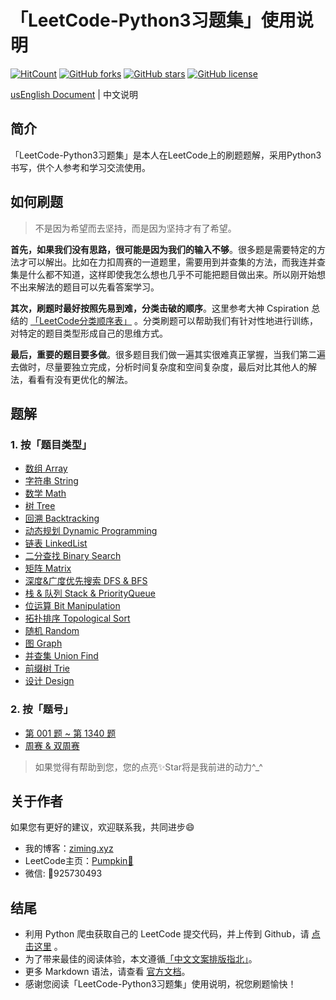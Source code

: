 # 「LeetCode-Python3习题集」使用说明

[![HitCount](http://hits.dwyl.io/ML-ZimingMeng/https://githubcom/ML-ZimingMeng/LeetCode-Python3.svg)](http://hits.dwyl.io/ML-ZimingMeng/https://githubcom/ML-ZimingMeng/LeetCode-Python3) [![GitHub forks](https://img.shields.io/github/forks/ML-ZimingMeng/LeetCode-Python3)](https://github.com/ML-ZimingMeng/LeetCode-Python3/network)   [![GitHub stars](https://img.shields.io/github/stars/ML-ZimingMeng/LeetCode-Python3)](https://github.com/ML-ZimingMeng/LeetCode-Python3/stargazers) [![GitHub license](https://img.shields.io/github/license/ML-ZimingMeng/LeetCode-Python3)](https://github.com/ML-ZimingMeng/LeetCode-Python3/blob/master/LICENSE)

[usEnglish Document](README_en.md) | 中文说明
## 简介
「LeetCode-Python3习题集」是本人在LeetCode上的刷题题解，采用Python3书写，供个人参考和学习交流使用。
## 如何刷题
> 不是因为希望而去坚持，而是因为坚持才有了希望。

**首先，如果我们没有思路，很可能是因为我们的输入不够**。很多题是需要特定的方法才可以解出。比如在力扣周赛的一道题里，需要用到并查集的方法，而我连并查集是什么都不知道，这样即使我怎么想也几乎不可能把题目做出来。所以刚开始想不出来解法的题目可以先看答案学习。

**其次，刷题时最好按照先易到难，分类击破的顺序**。这里参考大神 Cspiration 总结的 [「LeetCode分类顺序表」](https://cspiration.com/leetcodeClassification) 。分类刷题可以帮助我们有针对性地进行训练，对特定的题目类型形成自己的思维方式。

**最后，重要的题目要多做**。很多题目我们做一遍其实很难真正掌握，当我们第二遍去做时，尽量要独立完成，分析时间复杂度和空间复杂度，最后对比其他人的解法，看看有没有更优化的解法。
## 题解
### 1. 按「题目类型」
- [数组 Array](/source/Clarification/Array)
- [字符串 String](/source/Clarification/String)
- [数学 Math](/source/Clarification/Math)
- [树 Tree](/source/Clarification/Tree)
- [回溯 Backtracking](/source/Clarification/Backtracking)
- [动态规划 Dynamic Programming](/ssource/Clarification/Dynamic_Programming)
- [链表 LinkedList](/source/Clarification/LinkedList)
- [二分查找 Binary Search](/source/Clarification/Binary_Search)
- [矩阵 Matrix](/source/Clarification/Matrix)
- [深度&广度优先搜索 DFS & BFS](/source/Clarification/DFS_BFS)
- [栈 & 队列 Stack & PriorityQueue](/source/Clarification/Stack_PriorityQueue)
- [位运算 Bit Manipulation](/source/Clarification/Bit_Manipulation)
- [拓扑排序 Topological Sort](/source/Clarification/Topological_Sort)
- [随机 Random](/source/Clarification/Random)
- [图 Graph](/source/Clarification/Graph)
- [并查集 Union Find](/source/Clarification/Union_Find)
- [前缀树 Trie](/source/Clarification/Trie)
- [设计 Design](/source/Clarification/Design)
### 2. 按「题号」
- [第 001 题 ~ 第 1340 题](/source/All_Solutions)
- [周赛 & 双周赛](/source/weeks) 
> 如果觉得有帮助到您，您的点亮✨Star将是我前进的动力^_^
## 关于作者
如果您有更好的建议，欢迎联系我，共同进步😄
- 我的博客：[ziming.xyz](https://www.ziming.xyz/)
- LeetCode主页：[Pumpkin🎃](https://leetcode-cn.com/u/ml-zimingmeng/)
- 微信: 🔰925730493
## 结尾
- 利用 Python 爬虫获取自己的 LeetCode 提交代码，并上传到 Github，请 [点击这里](https://github.com/ML-ZimingMeng/LeetCodeCN-Submissions-Crawler) 。
- 为了带来最佳的阅读体验，本文遵循[「中文文案排版指北」](https://github.com/mzlogin/chinese-copywriting-guidelines)。
- 更多 Markdown 语法，请查看 [官方文档](https://www.markdownguide.org/basic-syntax/)。
- 感谢您阅读「LeetCode-Python3习题集」使用说明，祝您刷题愉快！